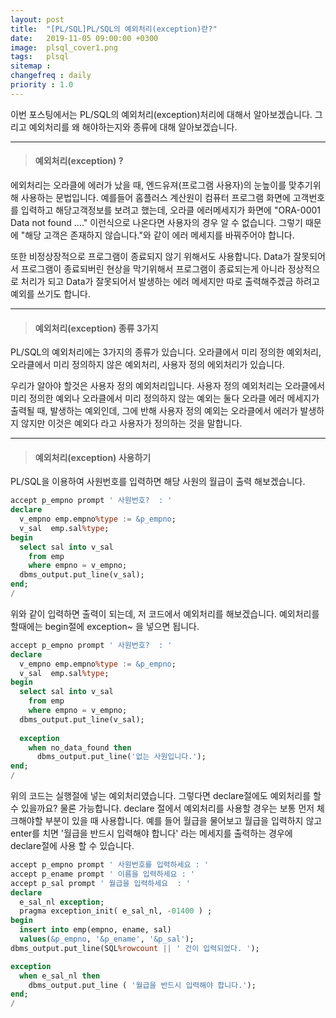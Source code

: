 ```yaml
---
layout: post
title:  "[PL/SQL]PL/SQL의 예외처리(exception)란?"
date:   2019-11-05 09:00:00 +0300
image:  plsql_cover1.png
tags:   plsql
sitemap :
changefreq : daily
priority : 1.0
---
```




이번 포스팅에서는 PL/SQL의 예외처리(exception)처리에 대해서 알아보겠습니다. 그리고 예외처리를 왜 해야하는지와 종류에 대해 알아보겠습니다. 

-------


> #### 예외처리(exception) ?   

에외처리는 오라클에 에러가 났을 때, 엔드유져(프로그램 사용자)의 눈높이를 맞추기위해 사용하는 문법입니다. 예를들어 홈플러스 계산원이 컴퓨터 프로그램 화면에 고객번호를 입력하고 해당고객정보를 보려고 했는데, 오라클 에러메세지가 화면에 "ORA-0001 Data not found ...." 이런식으로 나온다면 사용자의 경우 알 수 없습니다. 그렇기 때문에 "해당 고객은 존재하지 않습니다."와 같이 에러 메세지를 바꿔주어야 합니다.  

또한 비정상장적으로 프로그램이 종료되지 않기 위해서도 사용합니다. Data가 잘못되어서 프로그램이 종료되버린 현상을 막기위해서 프로그램이 종료되는게 아니라 정상적으로 처리가 되고 Data가 잘못되어서 발생하는 에러 메세지만 따로 출력해주겠금 하려고 예외를 쓰기도 합니다.  


-------


> #### 예외처리(exception) 종류 3가지 

PL/SQL의 예외처리에는 3가지의 종류가 있습니다. 오라클에서 미리 정의한 예외처리, 오라클에서 미리 정의하지 않은 예외처리, 사용자 정의 에외처리가 있습니다. 

우리가 알아야 할것은 사용자 정의 예외처리입니다. 사용자 정의 예외처리는 오라클에서 미리 정의한 예외나 오라클에서 미리 정의하지 않는 예외는 둘다 오라클 에러 메세지가 출력될 때, 발생하는 예외인데, 그에 반해 사용자 정의 예외는 오라클에서 에러가 발생하지 않지만 이것은 예외다 라고 사용자가 정의하는 것을 말합니다.  

-------



> #### 예외처리(exception) 사용하기 

PL/SQL을 이용하여 사원번호를 입력하면 해당 사원의 월급이 출력 해보겠습니다. 

```sql
accept p_empno prompt ' 사원번호?  : '
declare
  v_empno emp.empno%type := &p_empno;
  v_sal  emp.sal%type;
begin
  select sal into v_sal
    from emp
    where empno = v_empno;
  dbms_output.put_line(v_sal);
end;
/
```

위와 같이 입력하면 출력이 되는데, 저 코드에서 예외처리를 해보겠습니다. 예외처리를 할때에는 begin절에 exception~ 을 넣으면 됩니다.  


```sql
accept p_empno prompt ' 사원번호?  : '
declare
  v_empno emp.empno%type := &p_empno;
  v_sal  emp.sal%type;
begin
  select sal into v_sal
    from emp
    where empno = v_empno;
  dbms_output.put_line(v_sal);
	
  exception
    when no_data_found then
      dbms_output.put_line('없는 사원입니다.');
end;
/
```

위의 코드는 실행절에 넣는 예외처리였습니다. 그렇다면 declare절에도 예외처리를 할 수 있을까요?  물론 가능합니다. declare 절에서 예외처리를 사용할 경우는 보통 먼저 체크해야할 부분이 있을 때 사용합니다. 예를 들어 월급을 물어보고 월급을 입력하지 않고 enter를 치면 '월급을 반드시 입력해야 합니다' 라는 메세지를 출력하는 경우에 declare절에 사용 할 수 있습니다.  


```sql
accept p_empno prompt ' 사원번호를 입력하세요 : '
accept p_ename prompt ' 이름을 입력하세요 : '
accept p_sal prompt ' 월급을 입력하세요  : '
declare
  e_sal_nl exception;
  pragma exception_init( e_sal_nl, -01400 ) ;
begin
  insert into emp(empno, ename, sal)
  values(&p_empno, '&p_ename', '&p_sal');
dbms_output.put_line(SQL%rowcount || ' 건이 입력되었다. ');

exception
  when e_sal_nl then
    dbms_output.put_line ( '월급을 반드시 입력해야 합니다.');
end;
/
```

